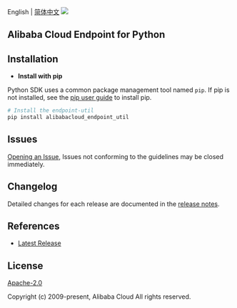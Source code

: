 English | [简体中文](README-CN.md)
![](https://aliyunsdk-pages.alicdn.com/icons/AlibabaCloud.svg)

## Alibaba Cloud Endpoint for Python

## Installation
- **Install with pip**

Python SDK uses a common package management tool named `pip`. If pip is not installed, see the [pip user guide](https://pip.pypa.io/en/stable/installing/ "pip User Guide") to install pip.

```bash
# Install the endpoint-util
pip install alibabacloud_endpoint_util
```

## Issues
[Opening an Issue](https://github.com/aliyun/endpoint-util/issues/new), Issues not conforming to the guidelines may be closed immediately.

## Changelog
Detailed changes for each release are documented in the [release notes](./ChangeLog.md).

## References
* [Latest Release](https://github.com/aliyun/endpoint-util/tree/master/python)

## License
[Apache-2.0](http://www.apache.org/licenses/LICENSE-2.0)

Copyright (c) 2009-present, Alibaba Cloud All rights reserved.